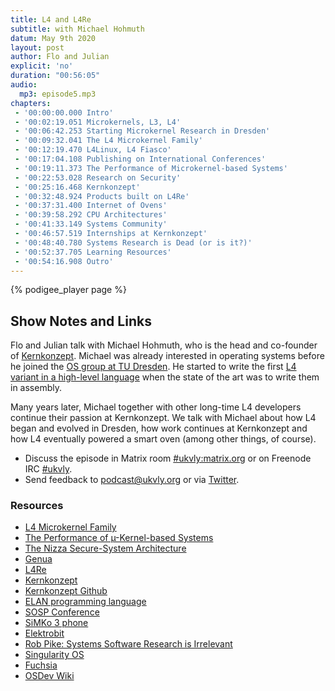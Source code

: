 ```yaml
---
title: L4 and L4Re
subtitle: with Michael Hohmuth
datum: May 9th 2020
layout: post
author: Flo and Julian
explicit: 'no'
duration: "00:56:05"
audio:
  mp3: episode5.mp3
chapters:
 - '00:00:00.000 Intro'
 - '00:02:19.051 Microkernels, L3, L4'
 - '00:06:42.253 Starting Microkernel Research in Dresden'
 - '00:09:32.041 The L4 Microkernel Family'
 - '00:12:19.470 L4Linux, L4 Fiasco'
 - '00:17:04.108 Publishing on International Conferences'
 - '00:19:11.373 The Performance of Microkernel-based Systems'
 - '00:22:53.028 Research on Security'
 - '00:25:16.468 Kernkonzept'
 - '00:32:48.924 Products built on L4Re'
 - '00:37:31.400 Internet of Ovens'
 - '00:39:58.292 CPU Architectures'
 - '00:41:33.149 Systems Community'
 - '00:46:57.519 Internships at Kernkonzept'
 - '00:48:40.780 Systems Research is Dead (or is it?)'
 - '00:52:37.705 Learning Resources'
 - '00:54:16.908 Outro'
---
```


{% podigee_player page %}

## Show Notes and Links

Flo and Julian talk with Michael Hohmuth, who is the head and
co-founder of [Kernkonzept](https://www.kernkonzept.com/). Michael was
already interested in operating systems before he joined the [OS group
at TU Dresden](https://os.inf.tu-dresden.de/). He started to write the
first [L4 variant in a high-level
language](http://os.inf.tu-dresden.de/fiasco/) when the state of the
art was to write them in assembly.

Many years later, Michael together with other long-time L4 developers
continue their passion at Kernkonzept. We talk with Michael about how
L4 began and evolved in Dresden, how work continues at Kernkonzept and
how L4 eventually powered a smart oven (among other things, of
course).

 * Discuss the episode in Matrix room [#ukvly:matrix.org](https://riot.im/app/#/room/#ukvly:matrix.org) or on Freenode IRC [#ukvly](https://webchat.freenode.net/).
 * Send feedback to podcast@ukvly.org or via [Twitter](https://twitter.com/ukvly).

### Resources

- [L4 Microkernel Family](https://en.wikipedia.org/wiki/L4_microkernel_family)
- [The Performance of µ-Kernel-based Systems](https://dl.acm.org/doi/pdf/10.1145/269005.266660)
- [The Nizza Secure-System Architecture](http://os.inf.tu-dresden.de/papers_ps/nizza.pdf)
- [Genua](https://www.genua.de/)
- [L4Re](http://l4re.org/)
- [Kernkonzept](https://www.kernkonzept.com/)
- [Kernkonzept Github](https://github.com/kernkonzept)
- [ELAN programming language](https://en.wikipedia.org/wiki/ELAN_(programming_language))
- [SOSP Conference](http://sosp.org/)
- [SiMKo 3 phone](https://de.wikipedia.org/wiki/Sichere_mobile_Kommunikation)
- [Elektrobit](https://www.elektrobit.com/)
- [Rob Pike: Systems Software Research is Irrelevant](http://doc.cat-v.org/bell_labs/utah2000/)
- [Singularity OS](https://en.wikipedia.org/wiki/Singularity_%28operating_system%29)
- [Fuchsia](https://fuchsia.dev/)
- [OSDev Wiki](https://wiki.osdev.org/Main_Page)
